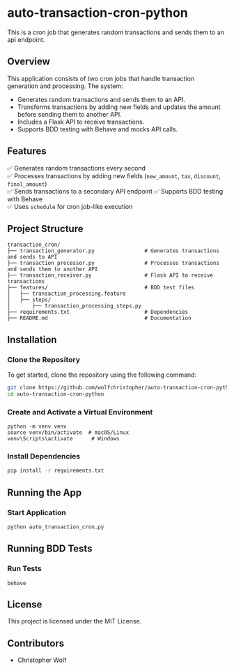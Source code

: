 # auto-transaction-cron-python
This is a cron job that generates random transactions and sends them to an api endpoint.

## Overview
This application consists of two cron jobs that handle transaction generation and processing. The system:
- Generates random transactions and sends them to an API.
- Transforms transactions by adding new fields and updates the amount before sending them to another API.
- Includes a Flask API to receive transactions.
- Supports BDD testing with Behave and mocks API calls.

## Features
✅ Generates random transactions every second  
✅ Processes transactions by adding new fields (`new_amount`, `tax`, `discount`, `final_amount`)  
✅ Sends transactions to a secondary API endpoint
✅ Supports BDD testing with Behave  
✅ Uses `schedule` for cron job-like execution  

## Project Structure
```
transaction_cron/
├── transaction_generator.py                # Generates transactions and sends to API 
├── transaction_processor.py                # Processes transactions and sends them to another API
├── transaction_receiver.py                 # Flask API to receive transactions
├── features/                               # BDD test files
│   ├── transaction_processing.feature
│   ├── steps/
│       ├── transaction_processing_steps.py
├── requirements.txt                        # Dependencies
├── README.md                               # Documentation
```
## Installation
### Clone the Repository

To get started, clone the repository using the following command:

```sh
git clone https://github.com/wolfchristopher/auto-transaction-cron-python.git
cd auto-transaction-cron-python
```

### Create and Activate a Virtual Environment
```
python -m venv venv
source venv/bin/activate  # macOS/Linux
venv\Scripts\activate      # Windows
```
### Install Dependencies
```sh
pip install -r requirements.txt
```
## Running the App
### Start Application
```sh
python auto_transaction_cron.py
```
## Running BDD Tests
### Run Tests
```shell
behave
```

## License
This project is licensed under the MIT License.
## Contributors
- Christopher Wolf